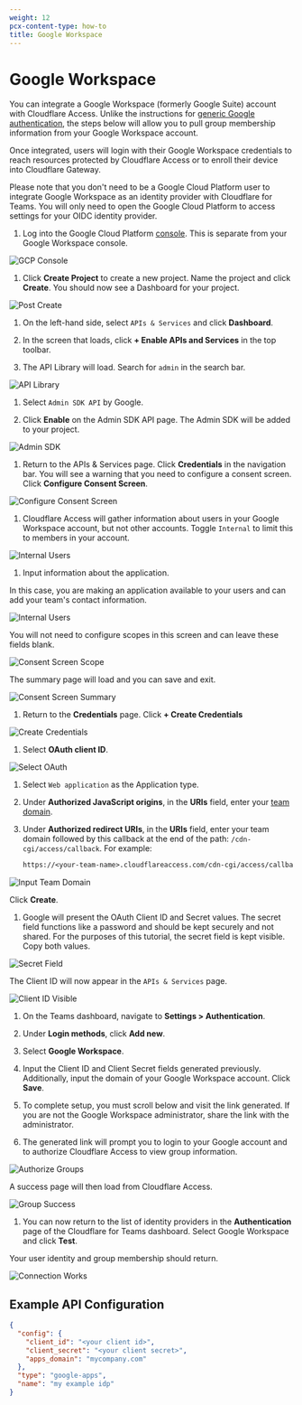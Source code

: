 ```yaml
---
weight: 12
pcx-content-type: how-to
title: Google Workspace
---
```


# Google Workspace

You can integrate a Google Workspace (formerly Google Suite) account with Cloudflare Access. Unlike the instructions for [generic Google authentication](/identity/idp-integration/google), the steps below will allow you to pull group membership information from your Google Workspace account.

Once integrated, users will login with their Google Workspace credentials to reach resources protected by Cloudflare Access or to enroll their device into Cloudflare Gateway.

Please note that you don't need to be a Google Cloud Platform user to integrate Google Workspace as an identity provider with Cloudflare for Teams. You will only need to open the Google Cloud Platform to access settings for your OIDC identity provider.

1. Log into the Google Cloud Platform [console](https://console.cloud.google.com/). This is separate from your Google Workspace console.

![GCP Console](../../static/documentation/identity/gsuite/gcp-home.png)

1. Click **Create Project** to create a new project. Name the project and click **Create**. You should now see a Dashboard for your project.

![Post Create](../../static/documentation/identity/gsuite/post-create.png)

1. On the left-hand side, select `APIs & Services` and click **Dashboard**.

1. In the screen that loads, click **+ Enable APIs and Services** in the top toolbar.

1. The API Library will load. Search for `admin` in the search bar.

![API Library](../../static/documentation/identity/gsuite/api-library.png)

1. Select `Admin SDK API` by Google.

1. Click **Enable** on the Admin SDK API page. The Admin SDK will be added to your project.

![Admin SDK](../../static/documentation/identity/gsuite/post-enable.png)

1. Return to the APIs & Services page. Click **Credentials** in the navigation bar. You will see a warning that you need to configure a consent screen. Click **Configure Consent Screen**.

![Configure Consent Screen](../../static/documentation/identity/gsuite/configure-consent-screen.png)

1. Cloudflare Access will gather information about users in your Google Workspace account, but not other accounts. Toggle `Internal` to limit this to members in your account.

![Internal Users](../../static/documentation/identity/gsuite/consent-internal.png)

1. Input information about the application.

In this case, you are making an application available to your users and can add your team's contact information.

![Internal Users](../../static/documentation/identity/gsuite/consent-screen-contact.png)

You will not need to configure scopes in this screen and can leave these fields blank.

![Consent Screen Scope](../../static/documentation/identity/gsuite/consent-screen-scope.png)

The summary page will load and you can save and exit.

![Consent Screen Summary](../../static/documentation/identity/gsuite/consent-screen-summary.png)

1. Return to the **Credentials** page. Click **+ Create Credentials**

![Create Credentials](../../static/documentation/identity/gsuite/create-credentials.png)

1. Select **OAuth client ID**.

![Select OAuth](../../static/documentation/identity/gsuite/select-oauth.png)

1. Select `Web application` as the Application type.

1. Under **Authorized JavaScript origins**, in the **URIs** field, enter your [team domain](/glossary#team-domain).

1. Under **Authorized redirect URIs**, in the **URIs** field, enter your team domain followed by this callback at the end of the path: `/cdn-cgi/access/callback`. For example:

   ```txt
   https://<your-team-name>.cloudflareaccess.com/cdn-cgi/access/callback
   ```

![Input Team Domain](../../static/documentation/identity/gsuite/input-auth-domain.png)

Click **Create**.

1. Google will present the OAuth Client ID and Secret values. The secret field functions like a password and should be kept securely and not shared. For the purposes of this tutorial, the secret field is kept visible. Copy both values.

![Secret Field](../../static/documentation/identity/gsuite/secret-field.png)

The Client ID will now appear in the `APIs & Services` page.

![Client ID Visible](../../static/documentation/identity/gsuite/client-id-visible.png)

1. On the Teams dashboard, navigate to **Settings > Authentication**.

1. Under **Login methods**, click **Add new**.

1. Select **Google Workspace**.

1. Input the Client ID and Client Secret fields generated previously. Additionally, input the domain of your Google Workspace account. Click **Save**.

1. To complete setup, you must scroll below and visit the link generated. If you are not the Google Workspace administrator, share the link with the administrator.

1. The generated link will prompt you to login to your Google account and to authorize Cloudflare Access to view group information.

![Authorize Groups](../../static/documentation/identity/gsuite/authorize-groups.png)

A success page will then load from Cloudflare Access.

![Group Success](../../static/documentation/identity/gsuite/group-success.png)

1. You can now return to the list of identity providers in the **Authentication** page of the Cloudflare for Teams dashboard. Select Google Workspace and click **Test**.

Your user identity and group membership should return.

![Connection Works](../../static/documentation/identity/gsuite/connection-works.png)

## Example API Configuration

```json
{
  "config": {
    "client_id": "<your client id>",
    "client_secret": "<your client secret>",
    "apps_domain": "mycompany.com"
  },
  "type": "google-apps",
  "name": "my example idp"
}
```